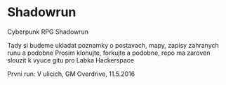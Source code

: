 # Shadowrun
Cyberpunk RPG Shadowrun

Tady si budeme ukladat poznamky o postavach, mapy, zapisy zahranych runu a podobne
Prosim klonujte, forkujte a podobne, repo ma zaroven slouzit k vyuce gitu pro Labka Hackerspace

Prvni run: V ulicich, GM Overdrive, 11.5.2016
